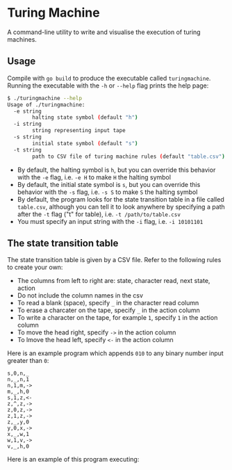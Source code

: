 # Turing Machine

A command-line utility to write and visualise the execution of turing machines.

## Usage

Compile with `go build` to produce the executable called `turingmachine`. Running the executable with the `-h` or `--help` flag prints the help page:

```bash
$ ./turingmachine --help
Usage of ./turingmachine:
  -e string
        halting state symbol (default "h")
  -i string
        string representing input tape
  -s string
        initial state symbol (default "s")
  -t string
        path to CSV file of turing machine rules (default "table.csv")
```

- By default, the halting symbol is `h`, but you can override this behavior with the `-e` flag, i.e. `-e H` to make `H` the halting symbol
- By default, the initial state symbol is `s`, but you can override this behavior with the `-s` flag, i.e. `-s S` to make `S` the halting symbol
- By default, the program looks for the state transition table in a file called `table.csv`, although you can tell it to look anywhere by specifying a path after the `-t` flag ("t" for table), i.e. `-t /path/to/table.csv`
- You must specify an input string with the `-i` flag, i.e. `-i 10101101`

## The state transition table

The state transition table is given by a CSV file. Refer to the following rules to create your own:

- The columns from left to right are: state, character read, next state, action
- Do not include the column names in the csv
- To read a blank (space), specify `_` in the character read column
- To erase a charcater on the tape, specify `_` in the action column
- To write a character on the tape, for example `1`, specify `1` in the action column
- To move the head right, specify `->` in the action column
- To lmove the head left, specify `<-` in the action column

Here is an example program which appends `010` to any binary number input greater than `0`:
```
s,0,n,_
n,_,n,1
n,1,m,->
m,_,h,0
s,1,z,<-
z,^,z,->
z,0,z,->
z,1,z,->
z,_,y,0
y,0,x,->
x,_,w,1
w,1,v,->
v,_,h,0
```
Here is an example of this program executing:

